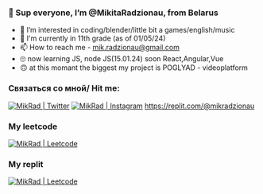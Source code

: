 ### 👋 Sup everyone, I’m @MikitaRadzionau, from Belarus
- 👀 I’m interested in coding/blender/little bit a games/english/music
- 🌱 I'm currently in 11th grade (as of 01/05/24)
- 📫 How to reach me - mik.radzionau@gmail.com
- 🙄 now learning JS, node JS(15.01.24) soon React,Angular,Vue
- 🙃 at this momant the biggest my project is POGLYAD - videoplatform


### Связаться со мной/ Hit me:
[<img alt="MikRad | Twitter" src="https://img.shields.io/badge/twitter-E4405F.svg?&style=for-the-badge&logo=twitter&logoColor=white" />][twitter]
[<img alt="MikRad | Instagram" src="https://img.shields.io/badge/instagram-E4405F.svg?&style=for-the-badge&logo=Instagram&logoColor=white" />][instagram]
https://replit.com/@mikradzionau
### My leetcode
[<img alt="MikRad | Leetcode" src="https://img.shields.io/badge/leetcode-E4405F.svg?&style=for-the-badge&logo=Leetcode&logoColor=white" />][leetcode]
### My replit
[<img alt="MikRad | Leetcode" src="https://img.shields.io/badge/replit-E4405F.svg?&style=for-the-badge&logo=Replit&logoColor=white" />][replit]

[instagram]: https://www.instagram.com/ov_ov_ov_/
[twitter]: https://twitter.com/MikiRadz
[leetcode]:https://leetcode.com/MikitaRadzionau/
[replit]:https://leetcode.com/MikitaRadzionau/
